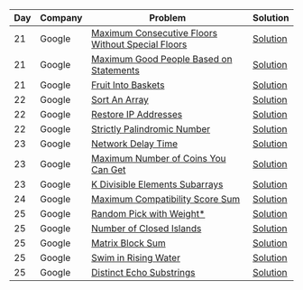 | Day | Company | Problem                                                                                                                                | Solution                                                                                                                                         |
| --- | ------- | -------------------------------------------------------------------------------------------------------------------------------------- | ------------------------------------------------------------------------------------------------------------------------------------------------ |
| 21  | Google  | [Maximum Consecutive Floors Without Special Floors ](https://leetcode.com/problems/maximum-consecutive-floors-without-special-floors/) | [Solution](https://github.com/vickyguptaa7/6_Companies_30_Days_Challenge/blob/main/Google/Maximum_Consecutive_Floors_Without_Special_Floors.cpp) |
| 21  | Google  | [Maximum Good People Based on Statements ](https://leetcode.com/problems/maximum-good-people-based-on-statements/)                     | [Solution](https://github.com/vickyguptaa7/6_Companies_30_Days_Challenge/blob/main/Google/Maximum_Good_People_Based_on_Statements.cpp)           |
| 21  | Google  | [Fruit Into Baskets ](https://leetcode.com/problems/fruit-into-baskets/)                                                               | [Solution](https://github.com/vickyguptaa7/6_Companies_30_Days_Challenge/blob/main/Google/Fruit_Into_Baskets.cpp)                                |
| 22  | Google  | [Sort An Array ](https://leetcode.com/problems/sort-an-array/)                                                                         | [Solution](https://github.com/vickyguptaa7/6_Companies_30_Days_Challenge/blob/main/Google/Sort_An_Array.cpp)                                     |
| 22  | Google  | [ Restore IP Addresses ](https://leetcode.com/problems/restore-ip-addresses/)                                                          | [Solution](https://github.com/vickyguptaa7/6_Companies_30_Days_Challenge/blob/main/Google/Restore_IP_Addresses.cpp)                              |
| 22  | Google  | [ Strictly Palindromic Number ](https://leetcode.com/problems/restore-ip-addresses/)                                                   | [Solution](https://github.com/vickyguptaa7/6_Companies_30_Days_Challenge/blob/main/Google/Strictly_Palindromic_Number.cpp)                       |
| 23  | Google  | [ Network Delay Time ](https://leetcode.com/problems/network-delay-time/)                                                              | [Solution](https://github.com/vickyguptaa7/6_Companies_30_Days_Challenge/blob/main/Google/Network_Delay_Time.cpp)                                |
| 23  | Google  | [ Maximum Number of Coins You Can Get ](https://leetcode.com/problems/maximum-number-of-coins-you-can-get/)                            | [Solution](https://github.com/vickyguptaa7/6_Companies_30_Days_Challenge/blob/main/Google/Maximum_Number_of_Coins_You_Can_Get.cpp)               |
| 23  | Google  | [ K Divisible Elements Subarrays ](https://leetcode.com/problems/k-divisible-elements-subarrays/)                                      | [Solution](https://github.com/vickyguptaa7/6_Companies_30_Days_Challenge/blob/main/Google/K_Divisible_Elements_Subarrays.cpp)                    |
| 24  | Google  | [ Maximum Compatibility Score Sum ](https://leetcode.com/problems/maximum-compatibility-score-sum/)                                    | [Solution](https://github.com/vickyguptaa7/6_Companies_30_Days_Challenge/blob/main/Google/Maximum_Compatibility_Score_Sum.cpp)                    |
| 25  | Google  | [ Random Pick with Weight* ](https://leetcode.com/problems/random-pick-with-weight/)                                    | [Solution](https://github.com/vickyguptaa7/6_Companies_30_Days_Challenge/blob/main/Google/Random_Pick_with_Weight.cpp)                    |
| 25  | Google  | [ Number of Closed Islands ](https://leetcode.com/problems/number-of-closed-islands/)                                    | [Solution](https://github.com/vickyguptaa7/6_Companies_30_Days_Challenge/blob/main/Google/Number_of_Closed_Islands.cpp)                    |
| 25  | Google  | [ Matrix Block Sum ](https://leetcode.com/problems/matrix-block-sum/)                                    | [Solution](https://github.com/vickyguptaa7/6_Companies_30_Days_Challenge/blob/main/Google/Matrix_Block_Sum.cpp)                    |
| 25  | Google  | [ Swim in Rising Water ](https://leetcode.com/problems/swim-in-rising-water/)                                    | [Solution](https://github.com/vickyguptaa7/6_Companies_30_Days_Challenge/blob/main/Google/Swim_in_Rising_Water.cpp)                    |
| 25  | Google  | [ Distinct Echo Substrings ](https://leetcode.com/problems/distinct-echo-substrings/)                                    | [Solution](https://github.com/vickyguptaa7/6_Companies_30_Days_Challenge/blob/main/Google/Distinct_Echo_Substrings.cpp)                    |

